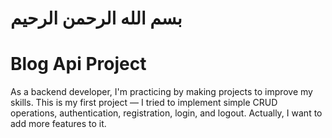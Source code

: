 <h1>بسم الله الرحمن الرحيم</h1>
<h1>Blog Api Project</h1>
As a backend developer, I'm practicing by making projects to improve my skills.
This is my first project — I tried to implement simple CRUD operations, authentication, registration, login, and logout.
Actually, I want to add more features to it.

